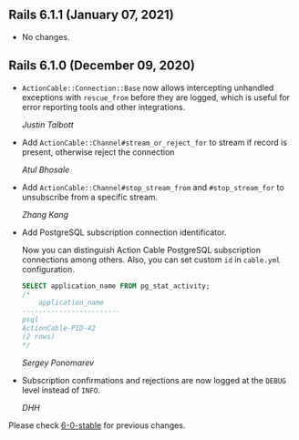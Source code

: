 ## Rails 6.1.1 (January 07, 2021) ##

*   No changes.


## Rails 6.1.0 (December 09, 2020) ##

*   `ActionCable::Connection::Base` now allows intercepting unhandled exceptions
    with `rescue_from` before they are logged, which is useful for error reporting
    tools and other integrations.

    *Justin Talbott*

*   Add `ActionCable::Channel#stream_or_reject_for` to stream if record is present, otherwise reject the connection

    *Atul Bhosale*

*   Add `ActionCable::Channel#stop_stream_from` and `#stop_stream_for` to unsubscribe from a specific stream.

    *Zhang Kang*

*   Add PostgreSQL subscription connection identificator.

    Now you can distinguish Action Cable PostgreSQL subscription connections among others.
    Also, you can set custom `id` in `cable.yml` configuration.

    ```sql
    SELECT application_name FROM pg_stat_activity;
    /*
        application_name
    ------------------------
    psql
    ActionCable-PID-42
    (2 rows)
    */
    ```

    *Sergey Ponomarev*

*   Subscription confirmations and rejections are now logged at the `DEBUG` level instead of `INFO`.

    *DHH*


Please check [6-0-stable](https://github.com/rails/rails/blob/6-0-stable/actioncable/CHANGELOG.md) for previous changes.
